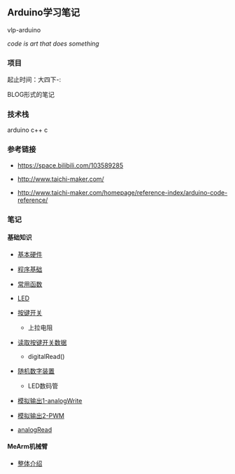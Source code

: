 ## Arduino学习笔记

vlp-arduino

_code is art that does something_

### 项目

起止时间：大四下-:

BLOG形式的笔记

### 技术栈

arduino c++ c

### 参考链接

* https://space.bilibili.com/103589285

* http://www.taichi-maker.com/

* http://www.taichi-maker.com/homepage/reference-index/arduino-code-reference/

### 笔记

#### 基础知识

* [基本硬件](./notes/基础知识/基本硬件.md)

* [程序基础](./notes/基础知识/程序基础.md)

* [常用函数](./notes/基础知识/常用函数.md)

* [LED](./notes/基础知识/LED.md)

* [按键开关](./notes/基础知识/按键开关.md)
    
    * 上拉电阻

* [读取按键开关数据](./notes/基础知识/读取按键开关数据.md)

    * digitalRead()

* [随机数字装置](./notes/基础知识/随机数字装置.md)

    * LED数码管

* [模拟输出1-analogWrite](./notes/基础知识/analogWrite.md)

* [模拟输出2-PWM](./notes/基础知识/PWM.md)

* [analogRead](./notes/基础知识/analogRead.md)

#### MeArm机械臂

* [整体介绍](./notes/机械臂/整体架构.md)